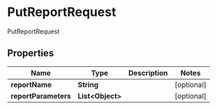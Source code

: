 

# PutReportRequest

PutReportRequest

## Properties

| Name | Type | Description | Notes |
|------------ | ------------- | ------------- | -------------|
|**reportName** | **String** |  |  [optional] |
|**reportParameters** | **List&lt;Object&gt;** |  |  [optional] |



